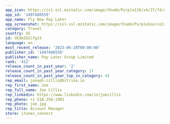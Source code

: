 ```yaml
---
app_icon: https://is1-ssl.mzstatic.com/image/thumb/Purple116/v4/27/f4/45/27f445af-89a8-19db-a962-d29d9db5cb66/AppIcon-1x_U007emarketing-0-5-0-85-220.png/1024x1024bb.png
app_id: '1497488559'
app_name: Fly Now Pay Later
app_screenshot: https://is1-ssl.mzstatic.com/image/thumb/PurpleSource116/v4/66/1e/0b/661e0baa-aad3-1f7e-211f-7d4aa4a39c8b/c65279ea-105c-4ba3-a01b-da57bb082d69_1242x2688bb21.png/1242x2688bb.png
category: Travel
country: US
id: VEdmIbICfgJ3
language: en
most_recent_release: '2023-06-28T00:00:00'
publisher_id: '1497488558'
publisher_name: Pay Later Group Limited
rank: '412'
release_count_in_past_year: '2'
release_count_in_past_year_category: 17
release_count_in_past_year_top_in_category: 42
rep_email: joseph.cillis@bitrise.io
rep_first_name: Joe
rep_full_name: Joe Cillis
rep_linkedin: https://www.linkedin.com/in/joecillis
rep_phone: +1 518-258-1902
rep_photo: joe.jpg
rep_title: Account Manager
store: itunes_connect
---
```

